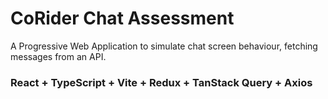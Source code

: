 # CoRider Chat Assessment

A Progressive Web Application to simulate chat screen behaviour, fetching messages from an API.

### React + TypeScript + Vite + Redux + TanStack Query + Axios
